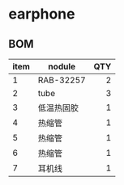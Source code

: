 # earphone

## BOM

|item|nodule|QTY|
|--|--|--:|
|1|RAB-32257 | 2|
|2|tube | 3|
|3|低温热固胶|1|
|4|热缩管|1|
|5|热缩管|1|
|6|热缩管|1|
|7|耳机线|1|

